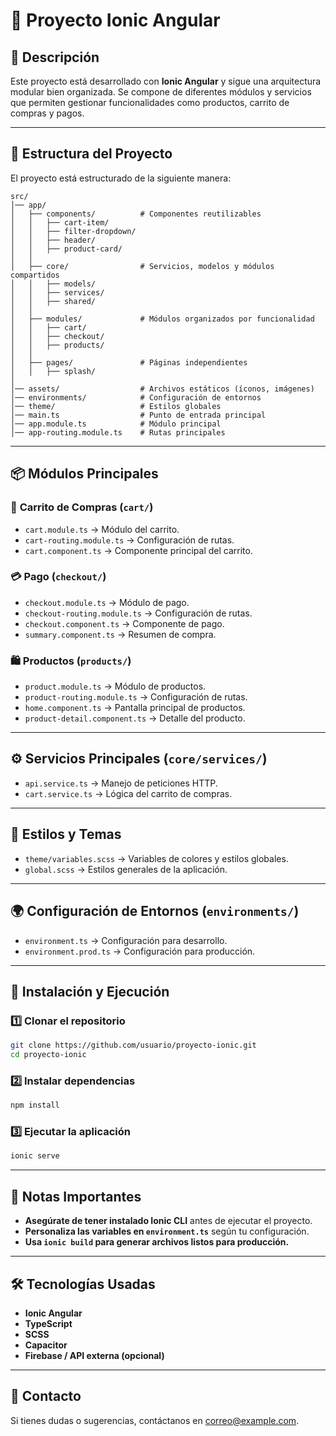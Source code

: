 # 🚀 Proyecto Ionic Angular

## 📌 Descripción
Este proyecto está desarrollado con **Ionic Angular** y sigue una arquitectura modular bien organizada. Se compone de diferentes módulos y servicios que permiten gestionar funcionalidades como productos, carrito de compras y pagos.

---

## 📂 Estructura del Proyecto
El proyecto está estructurado de la siguiente manera:

```
src/
│── app/
│   ├── components/          # Componentes reutilizables
│   │   ├── cart-item/
│   │   ├── filter-dropdown/
│   │   ├── header/
│   │   ├── product-card/
│   │
│   ├── core/                # Servicios, modelos y módulos compartidos
│   │   ├── models/
│   │   ├── services/
│   │   ├── shared/
│   │
│   ├── modules/             # Módulos organizados por funcionalidad
│   │   ├── cart/
│   │   ├── checkout/
│   │   ├── products/
│   │
│   ├── pages/               # Páginas independientes
│   │   ├── splash/
│
│── assets/                  # Archivos estáticos (íconos, imágenes)
│── environments/            # Configuración de entornos
│── theme/                   # Estilos globales
│── main.ts                  # Punto de entrada principal
│── app.module.ts            # Módulo principal
│── app-routing.module.ts    # Rutas principales
```

---

## 📦 Módulos Principales

### 🛒 **Carrito de Compras (`cart/`)**
- `cart.module.ts` → Módulo del carrito.
- `cart-routing.module.ts` → Configuración de rutas.
- `cart.component.ts` → Componente principal del carrito.

### 💳 **Pago (`checkout/`)**
- `checkout.module.ts` → Módulo de pago.
- `checkout-routing.module.ts` → Configuración de rutas.
- `checkout.component.ts` → Componente de pago.
- `summary.component.ts` → Resumen de compra.

### 🛍 **Productos (`products/`)**
- `product.module.ts` → Módulo de productos.
- `product-routing.module.ts` → Configuración de rutas.
- `home.component.ts` → Pantalla principal de productos.
- `product-detail.component.ts` → Detalle del producto.

---

## ⚙️ Servicios Principales (`core/services/`)

- `api.service.ts` → Manejo de peticiones HTTP.
- `cart.service.ts` → Lógica del carrito de compras.

---

## 🎨 Estilos y Temas
- `theme/variables.scss` → Variables de colores y estilos globales.
- `global.scss` → Estilos generales de la aplicación.

---

## 🌍 Configuración de Entornos (`environments/`)
- `environment.ts` → Configuración para desarrollo.
- `environment.prod.ts` → Configuración para producción.

---

## 📜 Instalación y Ejecución
### 1️⃣ Clonar el repositorio
```bash
git clone https://github.com/usuario/proyecto-ionic.git
cd proyecto-ionic
```
### 2️⃣ Instalar dependencias
```bash
npm install
```
### 3️⃣ Ejecutar la aplicación
```bash
ionic serve
```
---

## 📌 Notas Importantes
- **Asegúrate de tener instalado Ionic CLI** antes de ejecutar el proyecto.
- **Personaliza las variables en `environment.ts`** según tu configuración.
- **Usa `ionic build` para generar archivos listos para producción.**

---

## 🛠 Tecnologías Usadas
- **Ionic Angular**
- **TypeScript**
- **SCSS**
- **Capacitor**
- **Firebase / API externa (opcional)**

---

## 📩 Contacto
Si tienes dudas o sugerencias, contáctanos en [correo@example.com](mailto:correo@example.com).

